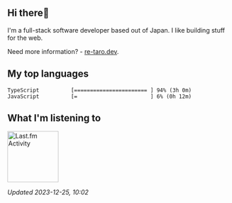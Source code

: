 <!-- deno-fmt-ignore-file -->
## Hi there👋

I'm a full-stack software developer based out of Japan. I like building stuff for the web.

Need more information? - [re-taro.dev](https://re-taro.dev).



## My top languages

```
TypeScript          [======================= ] 94% (3h 0m)
JavaScript          [=                       ] 6% (0h 12m)
```


## What I'm listening to


<a href="https://github.com/kiosion/toru">
  <picture>
    <source media="(prefers-color-scheme: dark)" srcset="https://toru.kio.dev/api/v1/re-taro?blur&border_width=0&border_radius=26&theme=nord">
    <source media="(prefers-color-scheme: light)" srcset="https://toru.kio.dev/api/v1/re-taro?blur&border_width=0&border_radius=26&theme=light">
    <img alt="Last.fm Activity" src="https://toru.kio.dev/api/v1/re-taro?blur&border_width=0&border_radius=26" height="115" />
  </picture>
</a>

<br />

_Updated 2023-12-25, 10:02_
